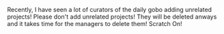 Recently, I have seen a lot of curators of the daily gobo adding unrelated projects! Please don't add unrelated projects!
They will be deleted anways and it takes time for the managers to delete them! Scratch On!